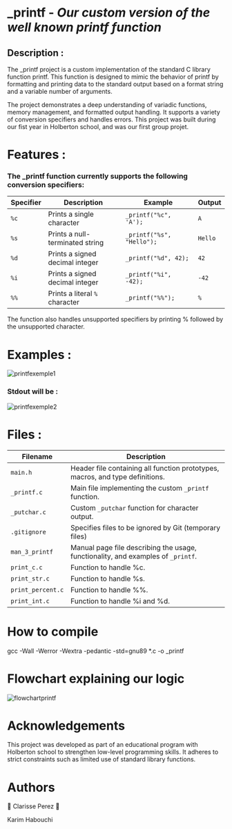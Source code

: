 # _printf - *Our custom version of the well known printf function*

## Description :

The _printf project is a custom implementation of the standard C library function printf. This function is designed to mimic the behavior of printf by formatting and printing data to the standard output based on a format string and a variable number of arguments.

The project demonstrates a deep understanding of variadic functions, memory management, and formatted output handling. It supports a variety of conversion specifiers and handles errors. This project was built during our fist year in Holberton school, and was our first group projet. 

# Features :
### The _printf function currently supports the following conversion specifiers:

| **Specifier** | **Description**                         | **Example**                | **Output**           |
|---------------|-----------------------------------------|----------------------------|----------------------|
| `%c`          | Prints a single character              | `_printf("%c", 'A');`      | `A`                 |
| `%s`          | Prints a null-terminated string        | `_printf("%s", "Hello");`  | `Hello`             |
| `%d`          | Prints a signed decimal integer        | `_printf("%d", 42);`       | `42`                |
| `%i`          | Prints a signed decimal integer        | `_printf("%i", -42);`      | `-42`               |
| `%%`          | Prints a literal `%` character         | `_printf("%%");`           | `%`                 |

The function also handles unsupported specifiers by printing % followed by the unsupported character.

# Examples :

![printfexemple1](https://github.com/user-attachments/assets/428ef778-586f-4c86-9fdd-809e2c856c09)

### Stdout will be :

![printfexemple2](https://github.com/user-attachments/assets/7c9832ac-f43b-4b42-98b6-f02de3f681ab)

# Files :

| **Filename**        | **Description**                                                                 |
|---------------------|---------------------------------------------------------------------------------|
| `main.h`            | Header file containing all function prototypes, macros, and type definitions.   |
| `_printf.c`         | Main file implementing the custom `_printf` function.                           |
| `_putchar.c`        | Custom `_putchar` function for character output.                                |
| `.gitignore`        | Specifies files to be ignored by Git (temporary files)                          |
| `man_3_printf`      | Manual page file describing the usage, functionality, and examples of `_printf`.|
| `print_c.c`         | Function to handle %c.                                                          |
| `print_str.c`       | Function to handle %s.                                                          |
| `print_percent.c`   | Function to handle %%.                                                          |
| `print_int.c`       | Function to handle %i and %d.                                                   |




# How to compile

gcc -Wall -Werror -Wextra -pedantic -std=gnu89 *.c -o _printf

# Flowchart explaining our logic

![flowchartprintf](https://github.com/user-attachments/assets/5b427226-1fcc-40d9-926e-7de52184faf8)

# Acknowledgements

This project was developed as part of an educational program with Holberton school  to strengthen low-level programming skills. It adheres to strict constraints such as limited use of standard library functions.

# Authors

🌸 Clarisse Perez 🌸

Karim Habouchi
